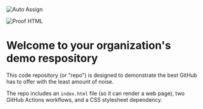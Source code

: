 ![Auto Assign](https://github.com/Aunty-Em-s/demo-repository/actions/workflows/auto-assign.yml/badge.svg)

![Proof HTML](https://github.com/Aunty-Em-s/demo-repository/actions/workflows/proof-html.yml/badge.svg)

# Welcome to your organization's demo respository
This code repository (or "repo") is designed to demonstrate the best GitHub has to offer with the least amount of noise.

The repo includes an `index.html` file (so it can render a web page), two GitHub Actions workflows, and a CSS stylesheet dependency.
